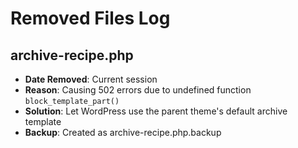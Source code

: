 # Removed Files Log

## archive-recipe.php
- **Date Removed**: Current session
- **Reason**: Causing 502 errors due to undefined function `block_template_part()`
- **Solution**: Let WordPress use the parent theme's default archive template
- **Backup**: Created as archive-recipe.php.backup
